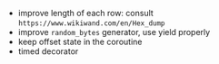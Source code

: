* improve length of each row: consult `https://www.wikiwand.com/en/Hex_dump`
* improve `random_bytes` generator, use yield properly
* keep offset state in the coroutine
* timed decorator
